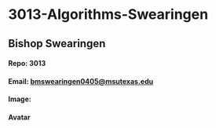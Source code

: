 # 3013-Algorithms-Swearingen
## Bishop Swearingen
#### Repo: 3013
#### Email: bmswearingen0405@msutexas.edu
#### Image:
#### Avatar
